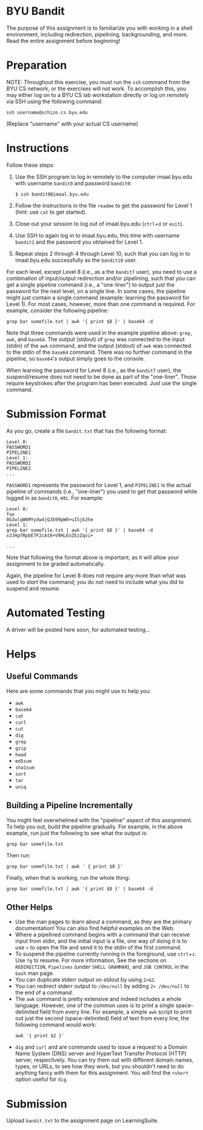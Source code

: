 # BYU Bandit

The purpose of this assignment is to familiarize you with working in a shell
environment, including redirection, pipelining, backgrounding, and more.  Read
the entire assignment before beginning!


# Preparation

NOTE: Throughout this exercise, you _must_ run the `ssh` command from the BYU
CS network, or the exercises will not work. To accomplish this, you may either
log on to a BYU CS lab workstation directly or log on remotely via SSH using
the following command:

```
ssh username@schizo.cs.byu.edu
```
(Replace "username" with your actual CS username)


# Instructions

Follow these steps:

 1. Use the SSH program to log in remotely to the computer imaal.byu.edu with
    username `bandit0` and password `bandit0`:

    ```
    $ ssh bandit0@imaal.byu.edu
    ```

 2. Follow the instructions in the file `readme` to get the password for Level
    1 (hint: use `cat` to get started).

 3. Close out your session to log out of imaal.byu.edu (`ctrl`+`d` or `exit`).

 4. Use SSH to again log in to imaal.byu.edu, this time with username `bandit1`
    and the password you obtained for Level 1.

 5. Repeat steps 2 through 4 through Level 10, such that you can log in to
    imaal.byu.edu successfully as the `bandit10` user.

For each level, except Level 8 (i.e., as a the `bandit7` user), you need to use
a combination of input/output redirection and/or pipelining, such that you can
get a single pipeline command (i.e., a "one-liner") to output just the password
for the next level, on a single line.  In some cases, the pipeline might just
contain a single command (example: learning the password for Level 1).  For
most cases, however, more than one command is required.  For example, consider
the following pipeline:

```
grep bar somefile.txt | awk '{ print $8 }' | base64 -d
```

Note that three commands were used in the example pipeline above: `grep`,
`awk`, and `base64`.  The output (stdout) of `grep` was connected to the input
(stdin) of the `awk` command, and the output (stdout) of `awk` was connected to
the stdin of the `base64` command.  There was no further command in the
pipeline, so `base64`'s output simply goes to the console.

When learning the password for Level 8 (i.e., as the `bandit7` user), the
suspend/resume does not need to be done as part of the "one-liner".  Those
require keystrokes after the program has been executed.  Just use the single
command.


# Submission Format

As you go, create a file `bandit.txt` that has the following format:

```
Level 0:
PASSWORD1
PIPELINE1
Level 1:
PASSWORD2
PIPELINE2
...
```

`PASSWORD1` represents the password for Level 1, and `PIPELINE1` is the actual
pipeline of commands (i.e., "one-liner") you used to get that password while
logged in as `bandit0`, etc.  For example:

```
Level 0:
foo
0G3wlqW6MYydw4jQJb99pW8+uISjbJhe
Level 1:
grep bar somefile.txt | awk '{ print $8 }' | base64 -d
xJJHpfRpbE7F2cAt8+V9HLEoZEzZqvi+

...
```

Note that following the format above is important, as it will allow your
assignment to be graded automatically.

Again, the pipeline for Level 8 does not require any more than what was used to
_start_ the command; you do not need to include what you did to suspend and
resume.


# Automated Testing

A driver will be posted here soon, for automated testing...


# Helps

## Useful Commands

Here are some commands that you might use to help you:

 - `awk`
 - `base64`
 - `cat`
 - `curl`
 - `cut`
 - `dig`
 - `grep`
 - `gzip`
 - `head`
 - `md5sum`
 - `sha1sum`
 - `sort`
 - `tar`
 - `uniq`


## Building a Pipeline Incrementally

You might feel overwhelmed with the "pipeline" aspect of this assignment.  To
help you out, build the pipeline gradually.  For example, in the above example,
run just the following to see what the output is:

```
grep bar somefile.txt
```

Then run:

```
grep bar somefile.txt | awk ' { print $8 }'
```

Finally, when that is working, run the whole thing:

```
grep bar somefile.txt | awk '{ print $8 }' | base64 -d
```


## Other Helps

 - Use the man pages to learn about a command, as they are the primary
   documentation!  You can also find helpful examples on the Web.
 - Where a pipelined command begins with a command that can receive input from
   stdin, and the initial input is a file, one way of doing it is to use `<` to
   open the file and send it to the stdin of the first command.
 - To suspend the pipeline currently running in the foreground, use `ctrl`+`z`.
   Use `fg` to resume.  For more information, See the sections on
   `REDIRECTION`, `Pipelines` (under `SHELL GRAMMAR`), and `JOB CONTROL` in the
   `bash` man page.
 - You can duplicate stderr output on stdout by using `2>&1`.
 - You can redirect stderr output to `/dev/null` by adding `2> /dev/null` to
   the end of a command.
 - The `awk` command is pretty extensive and indeed includes a whole language.
   However, one of the common uses is to print a single space-delimited field
   from every line.  For example, a simple `awk` script to print out just the
   second (space-delimited) field of text from every line, the following
   command would work:
   ```
   awk '{ print $2 }'
   ```
 - `dig` and `curl` and are commands used to issue a request to a Domain Name
   System (DNS) server and HyperText Transfer Protocol (HTTP) server,
   respectively.  You can try them out with different domain names, types, or
   URLs, to see how they work, but you shouldn't need to do anything fancy with
   them for this assignment.  You will find the `+short` option useful for
   `dig`.


# Submission

Upload `bandit.txt` to the assignment page on LearningSuite.
